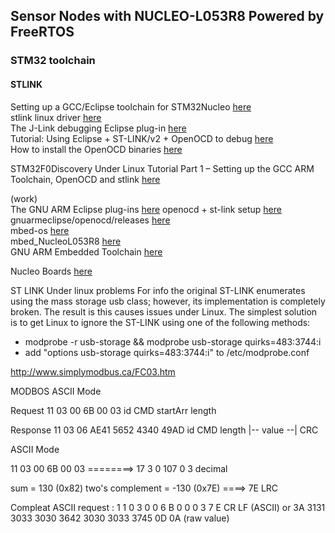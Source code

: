 ## Sensor Nodes with NUCLEO-L053R8 Powered by FreeRTOS

### STM32 toolchain

#### STLINK

Setting up a GCC/Eclipse toolchain for STM32Nucleo [here](http://www.carminenoviello.com/2014/12/28/setting-gcceclipse-toolchain-stm32nucleo-part-1/)     
stlink linux driver [here](https://github.com/texane/stlink)   
The J-Link debugging Eclipse plug-in [here](http://gnuarmeclipse.github.io/debug/jlink/)   
Tutorial: Using Eclipse + ST-LINK/v2 + OpenOCD to debug [here](https://community.particle.io/t/tutorial-using-eclipse-st-link-v2-openocd-to-debug/10042)   
How to install the OpenOCD binaries [here](http://gnuarmeclipse.github.io/openocd/install/)   

STM32F0Discovery Under Linux Tutorial Part 1 – Setting up the GCC ARM Toolchain, OpenOCD and stlink [here](http://www.hertaville.com/stm32f0discovery-part-1-linux.html)   
   
(work)   
The GNU ARM Eclipse plug-ins [here](https://github.com/gnuarmeclipse/plug-ins)
openocd + st-link setup [here](https://github.com/LieBtrau/Aiakos/wiki/STM32L053-Nucleo-toolchain-setup)   
gnuarmeclipse/openocd/releases [here](https://github.com/gnuarmeclipse/openocd/releases)   
mbed-os [here](https://github.com/ARMmbed/mbed-os)   
mbed_NucleoL053R8 [here](https://github.com/Hotboards/mbed_NucleoL053R8)   
GNU ARM Embedded Toolchain [here](https://developer.arm.com/open-source/gnu-toolchain/gnu-rm/downloads)   


Nucleo Boards [here](http://wiki.robolabo.etsit.upm.es/index.php/Nucleo_Boards)   



ST LINK Under linux problems
For info the original ST-LINK enumerates using the mass storage usb class; however, its
implementation is completely broken. The result is this causes issues under Linux. The
simplest solution is to get Linux to ignore the ST-LINK using one of the following methods:
- modprobe -r usb-storage && modprobe usb-storage quirks=483:3744:i
- add "options usb-storage quirks=483:3744:i" to /etc/modprobe.conf   

http://www.simplymodbus.ca/FC03.htm

MODBOS ASCII Mode

Request   11  03   00 6B    00 03
          id CMD  startArr  length

Response  11 03    06     AE41 5652 4340  49AD
          id CMD length   |-- value  --|  CRC

ASCII Mode

11  03  00 6B 00 03 ========> 17 3 0 107 0 3
                     decimal

sum              = 130 (0x82)
two's complement = -130 (0x7E) ====> 7E
                                LRC

Compleat ASCII request
: 1 1  0 3  0 0  6 B  0 0  0 3  7 E  CR LF  (ASCII)
or
3A 3131 3033 3030 3642 3030 3033 3745 0D 0A (raw value)

